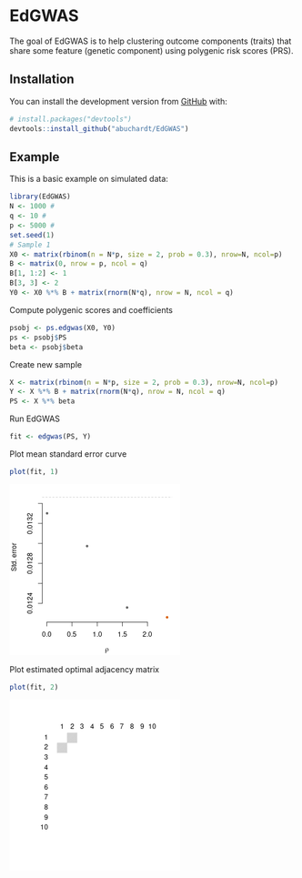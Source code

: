 
<!-- README.md is generated from README.Rmd. Please edit that file -->

# EdGWAS

<!-- badges: start -->
<!-- badges: end -->

The goal of EdGWAS is to help clustering outcome components (traits)
that share some feature (genetic component) using polygenic risk scores
(PRS).

## Installation

You can install the development version from
[GitHub](https://github.com/) with:

``` r
# install.packages("devtools")
devtools::install_github("abuchardt/EdGWAS")
```

## Example

This is a basic example on simulated data:

``` r
library(EdGWAS)
N <- 1000 #
q <- 10 #
p <- 5000 #
set.seed(1)
# Sample 1
X0 <- matrix(rbinom(n = N*p, size = 2, prob = 0.3), nrow=N, ncol=p)
B <- matrix(0, nrow = p, ncol = q)
B[1, 1:2] <- 1
B[3, 3] <- 2
Y0 <- X0 %*% B + matrix(rnorm(N*q), nrow = N, ncol = q)
```

Compute polygenic scores and coefficients

``` r
psobj <- ps.edgwas(X0, Y0)
ps <- psobj$PS
beta <- psobj$beta
```

Create new sample

``` r
X <- matrix(rbinom(n = N*p, size = 2, prob = 0.3), nrow=N, ncol=p)
Y <- X %*% B + matrix(rnorm(N*q), nrow = N, ncol = q)
PS <- X %*% beta
```

Run EdGWAS

``` r
fit <- edgwas(PS, Y)
```

Plot mean standard error curve

``` r
plot(fit, 1)
```

![](README-plot1.png)

Plot estimated optimal adjacency matrix

``` r
plot(fit, 2)
```

![](README-plot2.png)
